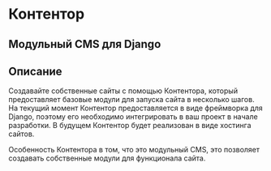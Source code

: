 # Контентор
## Модульный CMS для Django

## Описание

Создавайте собственные сайты с помощью Контентора, который предоставляет базовые модули для запуска сайта в несколько шагов. 
На текущий момент Контентор предоставляется в виде фреймворка для Django, поэтому его необходимо интегрировать в ваш проект в начале разработки.
В будущем Контентор будет реализован в виде хостинга сайтов.

Особенность Контентора в том, что это модульный CMS, это позволяет создавать собственные модули для функционала сайта.
